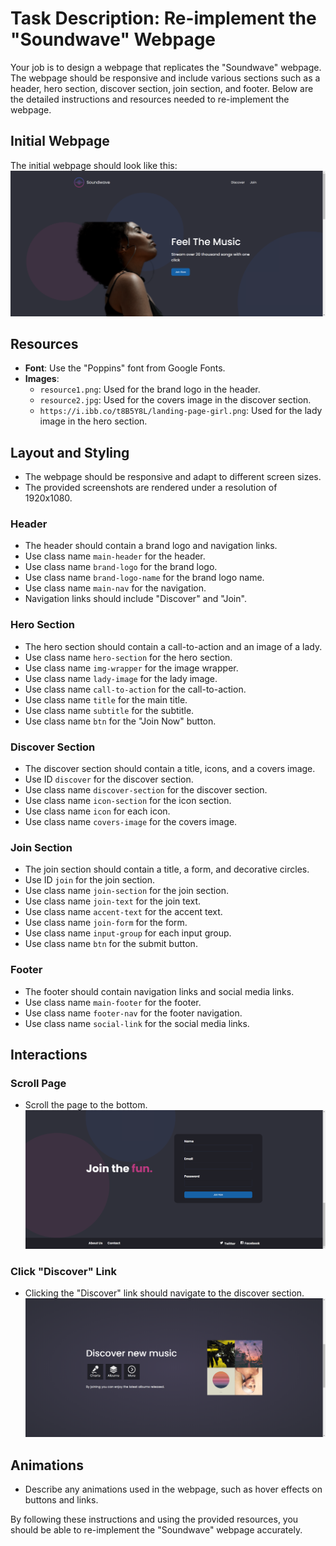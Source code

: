 
# Task Description: Re-implement the "Soundwave" Webpage

Your job is to design a webpage that replicates the "Soundwave" webpage. The webpage should be responsive and include various sections such as a header, hero section, discover section, join section, and footer. Below are the detailed instructions and resources needed to re-implement the webpage.

## Initial Webpage
The initial webpage should look like this:
![initial webpage](./_images/origin.png)

## Resources
- **Font**: Use the "Poppins" font from Google Fonts.
- **Images**:
  - `resource1.png`: Used for the brand logo in the header.
  - `resource2.jpg`: Used for the covers image in the discover section.
  - `https://i.ibb.co/t8B5Y8L/landing-page-girl.png`: Used for the lady image in the hero section.

## Layout and Styling
- The webpage should be responsive and adapt to different screen sizes.
- The provided screenshots are rendered under a resolution of 1920x1080.

### Header
- The header should contain a brand logo and navigation links.
- Use class name `main-header` for the header.
- Use class name `brand-logo` for the brand logo.
- Use class name `brand-logo-name` for the brand logo name.
- Use class name `main-nav` for the navigation.
- Navigation links should include "Discover" and "Join".

### Hero Section
- The hero section should contain a call-to-action and an image of a lady.
- Use class name `hero-section` for the hero section.
- Use class name `img-wrapper` for the image wrapper.
- Use class name `lady-image` for the lady image.
- Use class name `call-to-action` for the call-to-action.
- Use class name `title` for the main title.
- Use class name `subtitle` for the subtitle.
- Use class name `btn` for the "Join Now" button.

### Discover Section
- The discover section should contain a title, icons, and a covers image.
- Use ID `discover` for the discover section.
- Use class name `discover-section` for the discover section.
- Use class name `icon-section` for the icon section.
- Use class name `icon` for each icon.
- Use class name `covers-image` for the covers image.

### Join Section
- The join section should contain a title, a form, and decorative circles.
- Use ID `join` for the join section.
- Use class name `join-section` for the join section.
- Use class name `join-text` for the join text.
- Use class name `accent-text` for the accent text.
- Use class name `join-form` for the form.
- Use class name `input-group` for each input group.
- Use class name `btn` for the submit button.

### Footer
- The footer should contain navigation links and social media links.
- Use class name `main-footer` for the footer.
- Use class name `footer-nav` for the footer navigation.
- Use class name `social-link` for the social media links.

## Interactions
### Scroll Page
- Scroll the page to the bottom.
![scrolled webpage](./_images/origin_scrolled.png)

### Click "Discover" Link
- Clicking the "Discover" link should navigate to the discover section.
![after clicking discover](./_images/after_click_discover.png)

## Animations
- Describe any animations used in the webpage, such as hover effects on buttons and links.

By following these instructions and using the provided resources, you should be able to re-implement the "Soundwave" webpage accurately.
